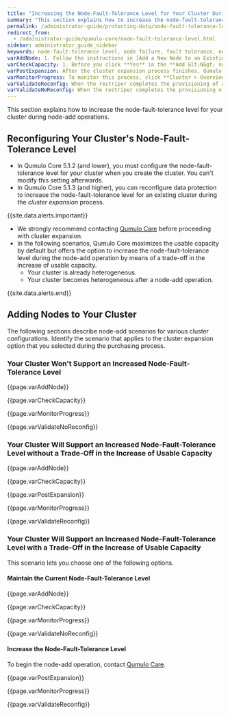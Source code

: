 ```yaml
---
title: "Increasing the Node-Fault-Tolerance Level for Your Cluster During Node-Add Operations"
summary: "This section explains how to increase the node-fault-tolerance level for your cluster during node-add operations."
permalink: /administrator-guide/protecting-data/node-fault-tolerance-level.html
redirect_from:
  - /administrator-guide/qumulo-core/node-fault-tolerance-level.html
sidebar: administrator_guide_sidebar
keywords: node-fault-tolerance level, node failure, fault tolerance, node add, node-add, cluster expansion, expand, reconfiguration
varAddNode: 1. Follow the instructions in [Add a New Node to an Existing Qumulo Cluster](https://care.qumulo.com/hc/en-us/articles/360001070307) on Qumulo Care.
varCheckCapacity: 1. Before you click **Yes** in the **Add &lt;N&gt; nodes to cluster &lt;MyCluster&gt;?** dialog box, check that the projected capacity matches the expected capacity.
varPostExpansion: After the cluster expansion process finishes, Qumulo Core begins data protection reconfiguration automatically.
varMonitorProgress: To monitor this process, click **Cluster > Overview**. On the **Cluster** page, in the protection status section, you can view the rebalance phase status and the estimated time to completion.
varValidateReconfig: When the restriper completes the provisioning of additional usable capacity and data protection reconfiguration, the **Data Protected** section shows the increased node-fault-tolerance level.
varValidateNoReconfig: When the restriper completes the provisioning of additional usable capacity, the **Data Protected** section shows the same node-fault-tolerance level as before node-add.
---
```


This section explains how to increase the node-fault-tolerance level for your cluster during node-add operations.

## Reconfiguring Your Cluster's Node-Fault-Tolerance Level
* In Qumulo Core 5.1.2 (and lower), you must configure the node-fault-tolerance level for your cluster when you create the cluster. You can't modify this setting afterwards.
* In Qumulo Core 5.1.3 (and higher), you can reconfigure data protection to increase the node-fault-tolerance level for an existing cluster during the _cluster expansion_ process.

{{site.data.alerts.important}}
<ul>
  <li>We strongly recommend contacting <a href="https://care.qumulo.com/hc/en-us/articles/115008409408">Qumulo Care</a> before proceeding with cluster expansion.</li>
  <li>In the following scenarios, Qumulo Core maximizes the usable capacity by default but offers the option to increase the node-fault-tolerance level during the node-add operation by means of a trade-off in the increase of usable capacity.
    <ul>
      <li>Your cluster is already heterogeneous.</li>
      <li>Your cluster becomes heterogeneous after a node-add operation.</li>
    </ul>
  </li>
</ul>
{{site.data.alerts.end}}

## Adding Nodes to Your Cluster
The following sections describe node-add scenarios for various cluster configurations. Identify the scenario that applies to the cluster expansion option that you selected during the purchasing process.

### Your Cluster Won't Support an Increased Node-Fault-Tolerance Level
{{page.varAddNode}}

{{page.varCheckCapacity}}

{{page.varMonitorProgress}}

{{page.varValidateNoReconfig}}

### Your Cluster Will Support an Increased Node-Fault-Tolerance Level without a Trade-Off in the Increase of Usable Capacity
{{page.varAddNode}}

{{page.varCheckCapacity}}

{{page.varPostExpansion}}

{{page.varMonitorProgress}}

{{page.varValidateReconfig}}

### Your Cluster Will Support an Increased Node-Fault-Tolerance Level with a Trade-Off in the Increase of Usable Capacity
This scenario lets you choose one of the following options.

#### Maintain the Current Node-Fault-Tolerance Level
{{page.varAddNode}}

{{page.varCheckCapacity}}

{{page.varMonitorProgress}}

{{page.varValidateNoReconfig}}

#### Increase the Node-Fault-Tolerance Level
To begin the node-add operation, contact <a href="https://care.qumulo.com/hc/en-us/articles/115008409408">Qumulo Care</a>.

{{page.varPostExpansion}}

{{page.varMonitorProgress}}

{{page.varValidateReconfig}}
